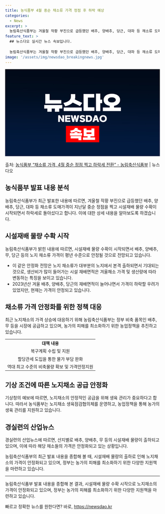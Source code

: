 ```yaml
---
title: 농식품부 4월 중순 채소류 가격 정점 후 하락 예상
categories:
  - News
excerpt: >
  농림축산식품부는 겨울철 작황 부진으로 급등했던 배추, 양배추, 당근, 대파 등 채소류 도매가격이 지난달 중순…
feature_text: >
  ## 뉴스다오 실시간 뉴스 속보입니다.

  농림축산식품부는 겨울철 작황 부진으로 급등했던 배추, 양배추, 당근, 대파 등 채소류 도매가격이 지난달 중순…
image: '/assets/img/newsdao_breakingnews.jpg'
---
```


![뉴스다오 속보](/assets/img/newsdao_breakingnews.jpg)

<p>출처: <a href="https://newsdao.kr/3740" rel="dofollow">농식품부 “채소류 가격, 4월 중순 정점 찍고 하락세 전환” - 농림축산식품부</a> | 뉴스다오</p>

<h2 data-ke-size="size26">농식품부 발표 내용 분석</h2>
<p data-ke-size="size16">농림축산식품부가 최근 발표한 내용에 따르면, 겨울철 작황 부진으로 급등했던 배추, 양배추, 당근, 대파 등 채소류 도매가격이 지난달 중순 정점을 찍고 시설재배 물량 수확이 시작되면서 하락세로 돌아섰다고 합니다. 이에 대한 상세 내용을 알아보도록 하겠습니다.</p>

<h2 data-ke-size="size26">시설재배 물량 수확 시작</h2>
<p data-ke-size="size16">농림축산식품부가 밝힌 내용에 따르면, 시설재배 물량 수확이 시작되면서 배추, 양배추, 무, 당근 등의 노지 채소류 가격이 평년 수준으로 안정될 것으로 전망되고 있습니다.</p>
<ul>
  <li>이 같은 안정화 전망은 노지 채소류가 대부분의 노지에서 본격 출하되면서 기대되는 것으로, 생산비가 많이 들어가는 시설 재배면적은 겨울채소 가격 및 생산량에 따라 변동하는 특징을 보이고 있습니다.</li>
  <li>2023년산 겨울 배추, 양배추, 당근의 재배면적이 늘어나면서 가격이 하락할 우려가 있었지만, 현재는 가격이 안정되고 있습니다.</li>
</ul>

<h2 data-ke-size="size26">채소류 가격 안정화를 위한 정책 대응</h2>
<p data-ke-size="size16">최근 노지채소의 가격 상승에 대응하기 위해 농림축산식품부는 정부 비축 품목인 배추, 무 등을 시장에 공급하고 있으며, 농가의 피해를 최소화하기 위한 농업정책을 추진하고 있습니다.</p>
<table>
  <tr>
    <td style="text-align: center; height: 17px;"><b>대책 내용</b></td>
  </tr>
  <tr>
    <td style="text-align: center; height: 17px;">복구계획 수립 및 지원</td>
  </tr>
  <tr>
    <td style="text-align: center; height: 17px;">할당관세 도입을 통한 물가 부담 완화</td>
  </tr>
  <tr>
    <td style="text-align: center; height: 17px;">역대 최고 수준의 비축물량 확보 및 가격안정지원</td>
  </tr>
</table>

<h2 data-ke-size="size26">기상 조건에 따른 노지채소 공급 안정화</h2>
<p data-ke-size="size16">기상청의 예보에 따르면, 노지채소의 안정적인 공급을 위해 생육 관리가 중요하다고 합니다. 따라서 농식품부는 노지채소 생육점검협의체를 운영하고, 농업정책을 통해 농가의 생육 관리를 지원하고 있습니다.</p>

<h2 data-ke-size="size26">경실련의 산업뉴스</h2>
<p data-ke-size="size16">경실련의 산업뉴스에 따르면, 산지별로 배추, 양배추, 무 등의 시설재배 물량이 출하되고 있으며, 이에 따라 해당 채소들의 가격은 안정화되고 있는 상황입니다.</p>

<p data-ke-size="size16">농림축산식품부의 최근 발표 내용을 종합해 볼 때, 시설재배 물량의 출하로 인해 노지채소의 가격이 안정화되고 있으며, 정부는 농가의 피해를 최소화하기 위한 다양한 지원책을 마련하고 있습니다.</p>

<hr>
<p data-ke-size="size16">농림축산식품부 발표 내용을 종합해 본 결과, 시설재배 물량 수확 시작으로 노지채소의 가격이 안정화되고 있으며, 정부는 농가의 피해를 최소화하기 위한 다양한 지원책을 마련하고 있습니다.</p>
 

빠르고 정확한 뉴스를 원한다면? 바로, <a href="https://newsdao.kr" rel="dofollow">https://newsdao.kr</a>


